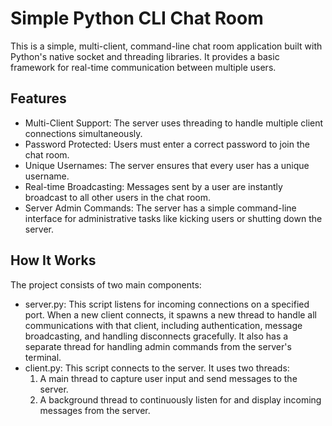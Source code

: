 # Simple Python CLI Chat Room
This is a simple, multi-client, command-line chat room application built with Python's native socket and threading libraries. It provides a basic framework for real-time communication between multiple users.

## Features
* Multi-Client Support: The server uses threading to handle multiple client connections simultaneously.
* Password Protected: Users must enter a correct password to join the chat room.
* Unique Usernames: The server ensures that every user has a unique username.
* Real-time Broadcasting: Messages sent by a user are instantly broadcast to all other users in the chat room.
* Server Admin Commands: The server has a simple command-line interface for administrative tasks like kicking users or shutting down the server.

## How It Works
The project consists of two main components:

* server.py: This script listens for incoming connections on a specified port. When a new client connects, it spawns a new thread to handle all communications with that client, including authentication, message broadcasting, and handling disconnects gracefully. It also has a separate thread for handling admin commands from the server's terminal.
* client.py: This script connects to the server. It uses two threads:
  1. A main thread to capture user input and send messages to the server.
  2. A background thread to continuously listen for and display incoming messages from the server.
